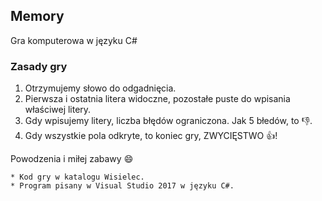 ## Memory
Gra komputerowa w języku C#

### Zasady gry
1. Otrzymujemy słowo do odgadnięcia.
2. Pierwsza i ostatnia litera widoczne, pozostałe puste do wpisania właściwej litery.
3. Gdy wpisujemy litery, liczba błędów ograniczona. Jak 5 błedów, to :-1:.
4. Gdy wszystkie pola odkryte, to koniec gry, ZWYCIĘSTWO :thumbsup:!

Powodzenia i miłej zabawy :smile:

```
* Kod gry w katalogu Wisielec.
* Program pisany w Visual Studio 2017 w języku C#.
```

